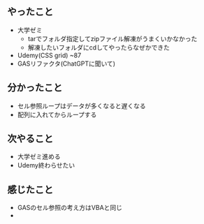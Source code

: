 ## やったこと
- 大学ゼミ
  - tarでフォルダ指定してzipファイル解凍がうまくいかなかった
  - 解凍したいフォルダにcdしてやったらなぜかできた
- Udemy(CSS grid) ~87
- GASリファクタ(ChatGPTに聞いて)
## 分かったこと
- セル参照ループはデータが多くなると遅くなる
- 配列に入れてからループする
## 次やること
- 大学ゼミ進める
- Udemy終わらせたい
## 感じたこと
- GASのセル参照の考え方はVBAと同じ
- 

